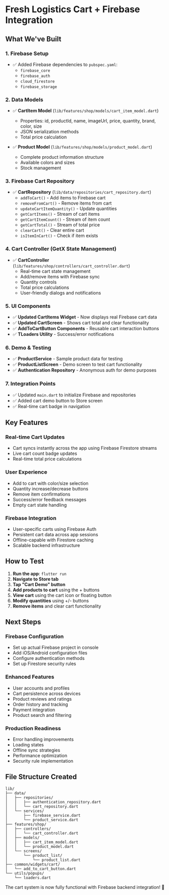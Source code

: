 # Fresh Logistics Cart + Firebase Integration

## What We've Built

### 1. Firebase Setup
- ✅ Added Firebase dependencies to `pubspec.yaml`:
  - `firebase_core`
  - `firebase_auth` 
  - `cloud_firestore`
  - `firebase_storage`

### 2. Data Models
- ✅ **CartItem Model** (`lib/features/shop/models/cart_item_model.dart`)
  - Properties: id, productId, name, imageUrl, price, quantity, brand, color, size
  - JSON serialization methods
  - Total price calculation

- ✅ **Product Model** (`lib/features/shop/models/product_model.dart`)
  - Complete product information structure
  - Available colors and sizes
  - Stock management

### 3. Firebase Cart Repository
- ✅ **CartRepository** (`lib/data/repositories/cart_repository.dart`)
  - `addToCart()` - Add items to Firebase cart
  - `removeFromCart()` - Remove items from cart
  - `updateCartItemQuantity()` - Update quantities
  - `getCartItems()` - Stream of cart items
  - `getCartItemCount()` - Stream of item count
  - `getCartTotal()` - Stream of total price
  - `clearCart()` - Clear entire cart
  - `isItemInCart()` - Check if item exists

### 4. Cart Controller (GetX State Management)
- ✅ **CartController** (`lib/features/shop/controllers/cart_controller.dart`)
  - Real-time cart state management
  - Add/remove items with Firebase sync
  - Quantity controls
  - Total price calculations
  - User-friendly dialogs and notifications

### 5. UI Components
- ✅ **Updated CartItems Widget** - Now displays real Firebase cart data
- ✅ **Updated CartScreen** - Shows cart total and clear functionality
- ✅ **AddToCartButton Components** - Reusable cart interaction buttons
- ✅ **TLoaders Utility** - Success/error notifications

### 6. Demo & Testing
- ✅ **ProductService** - Sample product data for testing
- ✅ **ProductListScreen** - Demo screen to test cart functionality
- ✅ **Authentication Repository** - Anonymous auth for demo purposes

### 7. Integration Points
- ✅ Updated `main.dart` to initialize Firebase and repositories
- ✅ Added cart demo button to Store screen
- ✅ Real-time cart badge in navigation

## Key Features

### Real-time Cart Updates
- Cart syncs instantly across the app using Firebase Firestore streams
- Live cart count badge updates
- Real-time total price calculations

### User Experience
- Add to cart with color/size selection
- Quantity increase/decrease buttons
- Remove item confirmations
- Success/error feedback messages
- Empty cart state handling

### Firebase Integration
- User-specific carts using Firebase Auth
- Persistent cart data across app sessions
- Offline-capable with Firestore caching
- Scalable backend infrastructure

## How to Test

1. **Run the app**: `flutter run`
2. **Navigate to Store tab**
3. **Tap "Cart Demo" button**
4. **Add products to cart** using the + buttons
5. **View cart** using the cart icon or floating button
6. **Modify quantities** using +/- buttons
7. **Remove items** and clear cart functionality

## Next Steps

### Firebase Configuration
- Set up actual Firebase project in console
- Add iOS/Android configuration files
- Configure authentication methods
- Set up Firestore security rules

### Enhanced Features
- User accounts and profiles
- Cart persistence across devices
- Product reviews and ratings
- Order history and tracking
- Payment integration
- Product search and filtering

### Production Readiness
- Error handling improvements
- Loading states
- Offline sync strategies
- Performance optimization
- Security rule implementation

## File Structure Created

```
lib/
├── data/
│   ├── repositories/
│   │   ├── authentication_repository.dart
│   │   └── cart_repository.dart
│   └── services/
│       ├── firebase_service.dart
│       └── product_service.dart
├── features/shop/
│   ├── controllers/
│   │   └── cart_controller.dart
│   ├── models/
│   │   ├── cart_item_model.dart
│   │   └── product_model.dart
│   └── screens/
│       └── product_list/
│           └── product_list.dart
├── common/widgets/cart/
│   └── add_to_cart_button.dart
└── utils/popups/
    └── loaders.dart
```

The cart system is now fully functional with Firebase backend integration! 🎉
